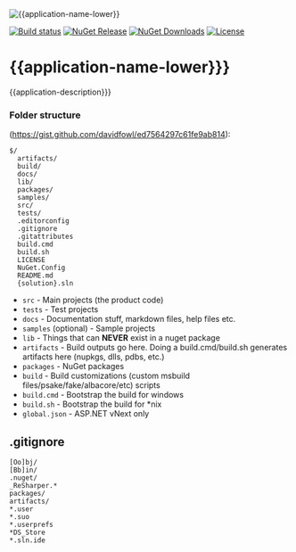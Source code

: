 <img src="{{logo-img-url}}" alt="{{application-name-lower}}">

[![Build status](https://ci.appveyor.com/api/projects/status/q261l3sbokafmx1o/branch/master?svg=true)](https://ci.appveyor.com/project/relay/{{application-name-lower}}/branch/master)
[![NuGet Release](http://img.shields.io/nuget/v/{{application-name-lower}}.svg)](https://www.nuget.org/packages/{{application-name-lower}}/)
[![NuGet Downloads](https://img.shields.io/nuget/dt/{{application-name-lower}}.svg)](https://www.nuget.org/packages/{{application-name-lower}})
[![License](https://img.shields.io/github/license/relay-dev/{{application-name-lower}}.svg)](https://github.com/relay-dev/core/{{application-name-lower}}/master/LICENSE)

# {{application-name-lower}}}

{{application-description}}}

### Folder structure
(https://gist.github.com/davidfowl/ed7564297c61fe9ab814):

```
$/
  artifacts/
  build/
  docs/
  lib/
  packages/
  samples/
  src/
  tests/
  .editorconfig
  .gitignore
  .gitattributes
  build.cmd
  build.sh
  LICENSE
  NuGet.Config
  README.md
  {solution}.sln
```


- `src` - Main projects (the product code)
- `tests` - Test projects
- `docs` - Documentation stuff, markdown files, help files etc.
- `samples` (optional) - Sample projects
- `lib` - Things that can **NEVER** exist in a nuget package
- `artifacts` - Build outputs go here. Doing a build.cmd/build.sh generates artifacts here (nupkgs, dlls, pdbs, etc.)
- `packages` - NuGet packages
- `build` - Build customizations (custom msbuild files/psake/fake/albacore/etc) scripts
- `build.cmd` - Bootstrap the build for windows
- `build.sh` - Bootstrap the build for *nix
- `global.json` - ASP.NET vNext only

## .gitignore
```
[Oo]bj/
[Bb]in/
.nuget/
_ReSharper.*
packages/
artifacts/
*.user
*.suo
*.userprefs
*DS_Store
*.sln.ide
```

